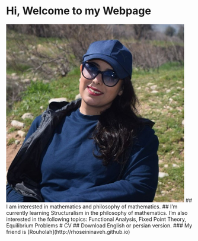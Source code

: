# Hi, Welcome to my Webpage
<img src="Sahar.jpg" width="480">
## I am interested in mathematics and philosophy of mathematics.
## I’m currently learning Structuralism in the philosophy of mathematics.
 I’m also interested in the following topics: Functional Analysis, Fixed Point Theory, Equilibrium Problems
# CV
## Download English or persian version.
### My friend is [Rouholah](http://rhoseininaveh.github.io)


